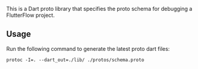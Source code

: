 <!--
This README describes the package. If you publish this package to pub.dev,
this README's contents appear on the landing page for your package.

For information about how to write a good package README, see the guide for
[writing package pages](https://dart.dev/guides/libraries/writing-package-pages).

For general information about developing packages, see the Dart guide for
[creating packages](https://dart.dev/guides/libraries/create-library-packages)
and the Flutter guide for
[developing packages and plugins](https://flutter.dev/developing-packages).
-->

This is a Dart proto library that specifies the proto schema for debugging a
FlutterFlow project.

## Usage

Run the following command to generate the latest proto dart files:

```
protoc -I=. --dart_out=./lib/ ./protos/schema.proto
```
